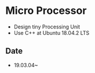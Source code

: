 # Micro Processor
* Design tiny Processing Unit 
* Use C++ at Ubuntu 18.04.2 LTS
## Date
* 19.03.04~
